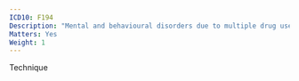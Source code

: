 ```yaml
---
ICD10: F194
Description: "Mental and behavioural disorders due to multiple drug use and use of other psychoactive substances: Withdrawal state with delirium"
Matters: Yes
Weight: 1
---
```

Technique
